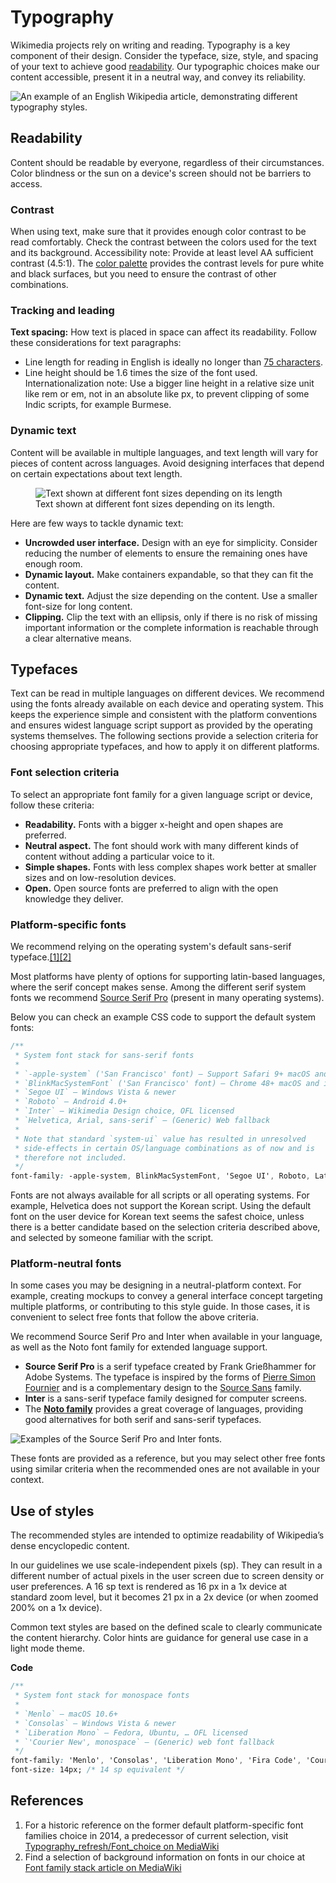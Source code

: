 <script setup>
import { CdxTable } from '@wikimedia/codex';

// TODO: Replace static minWidth value with design token.
const columns = [
	{ id: 'style', label: 'Style', minWidth: '256px' },
	{ id: 'example', label: 'Example' },
]
</script>

# Typography

Wikimedia projects rely on writing and reading. Typography is a key component of their design.
Consider the typeface, size, style, and spacing of your text to achieve good [readability](https://en.wikipedia.org/wiki/Readability).
Our typographic choices make our content accessible, present it in a neutral way, and convey its
reliability.

![An example of an English Wikipedia article, demonstrating different typography styles.](../assets/visual-styles/typography/01_Typography-India-Ink.png)

## Readability

Content should be readable by everyone, regardless of their circumstances. Color blindness or the sun on a device's screen should not be barriers to access.

### Contrast

When using text, make sure that it provides enough color contrast to be read comfortably. Check the
contrast between the colors used for the text and its background. Accessibility note: Provide at
least level AA sufficient contrast (4.5:1). The [color palette](./colors) provides the contrast
levels for pure white and black surfaces, but you need to ensure the contrast of other combinations.

<cdx-demo-rules class="cdx-docs-contrast">
<template #do-media>

Bento (弁当 bentō) is a single-portion take-out or home-packed meal common in Japanese cuisine.

</template>
<template #do-text>
Contrast against the background
</template>
<template #dont-media>

Bento (弁当 bentō) is a single-portion take-out or home-packed meal common in Japanese cuisine.

</template>
<template #dont-text>
Low contrast below 4.5:1, especially at smaller sizes, makes text harder to read.
</template>
</cdx-demo-rules>

### Tracking and leading

**Text spacing:** How text is placed in space can affect its readability. Follow these considerations for text paragraphs:
- Line length for reading in English is ideally no longer than [75 characters](https://en.wikipedia.org/wiki/The_Elements_of_Typographic_Style).
- Line height should be 1.6 times the size of the font used. Internationalization note: Use a
  bigger line height in a relative size unit like rem or em, not in an absolute like px, to prevent
  clipping of some Indic scripts, for example Burmese.

### Dynamic text

Content will be available in multiple languages, and text length will vary for pieces of content across languages. Avoid designing interfaces that depend on certain expectations about text length.

<figure>
	<img src="../assets/visual-styles/typography/02_Dynamic-Text.png" alt="Text shown at different font sizes depending on its length" >
	<figcaption>Text shown at different font sizes depending on its length.</figcaption>
</figure>

Here are few ways to tackle dynamic text:
- **Uncrowded user interface.** Design with an eye for simplicity. Consider reducing the number of
  elements to ensure the remaining ones have enough room.
- **Dynamic layout.** Make containers expandable, so that they can fit the content.
- **Dynamic text.** Adjust the size depending on the content. Use a smaller font-size for long
  content.
- **Clipping.** Clip the text with an ellipsis, only if there is no risk of missing important
  information or the complete information is reachable through a clear alternative means.

## Typefaces

Text can be read in multiple languages on different devices. We recommend using the fonts already
available on each device and operating system. This keeps the experience simple and consistent with
the platform conventions and ensures widest language script support as provided by the operating
systems themselves. The following sections provide a selection criteria for choosing appropriate
typefaces, and how to apply it on different platforms.

### Font selection criteria

To select an appropriate font family for a given language script or device, follow these criteria:
- **Readability.** Fonts with a bigger x-height and open shapes are preferred.
- **Neutral aspect.** The font should work with many different kinds of content without adding a
  particular voice to it.
- **Simple shapes.** Fonts with less complex shapes work better at smaller sizes and on
  low-resolution devices.
- **Open.** Open source fonts are preferred to align with the open knowledge they deliver.

### Platform-specific fonts

We recommend relying on the operating system's default sans-serif typeface.[[1]](#ref1)[[2]](#ref2)

Most platforms have plenty of options for supporting latin-based languages, where the serif concept
makes sense. Among the different serif system fonts we recommend [Source Serif Pro](https://en.wikipedia.org/wiki/Source_Serif?useskin=vector)
(present in many operating systems).

Below you can check an example CSS code to support the default system fonts:

<style>
/* stylelint-disable font-family-name-quotes */
</style>
```css
/**
 * System font stack for sans-serif fonts
 *
 * `-apple-system` ('San Francisco' font) – Support Safari 9+ macOS and iOS, Firefox macOS
 * `BlinkMacSystemFont` ('San Francisco' font) – Chrome 48+ macOS and iOS
 * `Segoe UI` – Windows Vista & newer
 * `Roboto` – Android 4.0+
 * `Inter` – Wikimedia Design choice, OFL licensed
 * `Helvetica, Arial, sans-serif` – (Generic) Web fallback
 *
 * Note that standard `system-ui` value has resulted in unresolved
 * side-effects in certain OS/language combinations as of now and is
 * therefore not included.
 */
font-family: -apple-system, BlinkMacSystemFont, 'Segoe UI', Roboto, Lato, Helvetica, Arial, sans-serif;
```
<style>
/* stylelint-enable font-family-name-quotes */
</style>

Fonts are not always available for all scripts or all operating systems. For example, Helvetica
does not support the Korean script. Using the default font on the user device for Korean text seems
the safest choice, unless there is a better candidate based on the selection criteria described
above, and selected by someone familiar with the script.

### Platform-neutral fonts

In some cases you may be designing in a neutral-platform context. For example, creating mockups to
convey a general interface concept targeting multiple platforms, or contributing to this style
guide. In those cases, it is convenient to select free fonts that follow the above criteria.

We recommend Source Serif Pro and Inter when available in your language, as well as the Noto font
family for extended language support.
- **Source Serif Pro** is a serif typeface created by Frank Grießhammer for Adobe Systems. The
  typeface is inspired by the forms of [Pierre Simon Fournier](https://en.wikipedia.org/wiki/Pierre_Simon_Fournier)
  and is a complementary design to the [Source Sans](https://en.wikipedia.org/wiki/Source_Sans_Pro)
  family.
- **Inter** is a sans-serif typeface family designed for computer screens.
- The [**Noto family**](https://en.wikipedia.org/wiki/Noto_fonts) provides a great coverage of
  languages, providing good alternatives for both serif and sans-serif typefaces.


![Examples of the Source Serif Pro and Inter fonts.](../assets/visual-styles/typography/03_fonts.png)

These fonts are provided as a reference, but you may select other free fonts using similar criteria
when the recommended ones are not available in your context.

## Use of styles

The recommended styles are intended to optimize readability of Wikipedia’s dense encyclopedic
content.

In our guidelines we use scale-independent pixels (sp). They can result in a different number of
actual pixels in the user screen due to screen density or user preferences. A 16 sp text is
rendered as 16 px in a 1x device at standard zoom level, but it becomes 21 px in a 2x device (or
when zoomed 200% on a 1x device).

Common text styles are based on the defined scale to clearly communicate the content hierarchy.
Color hints are guidance for general use case in a light mode theme.

<cdx-table class="cdx-docs-text-styles vp-raw" :columns="columns" caption="List of text styles" :hide-caption="true">
<template #tbody>
<tbody>
	<tr>
		<th>
			Heading 1
			<code>font-family-serif</code>
			<code>font-size-xxx-large</code>
			<code>font-weight-normal</code>
			<code>line-height-xxx-large</code>
		</th>
		<td>
			<h1>Wikipedia’s vast pages quickly inform curious minds worldwide.</h1>
		</td>
	</tr>
	<tr>
		<th>
			Heading 2
			<code>font-family-serif</code>
			<code>font-size-xx-large</code>
			<code>font-weight-normal</code>
			<code>line-height-xx-large</code>
		</th>
		<td>
			<h2>Wikipedia’s vast pages quickly inform curious minds worldwide.</h2>
		</td>
	</tr>
	<tr>
		<th>
			Heading 3
			<code>font-family-sans</code>
			<code>font-size-x-large</code>
			<code>font-weight-bold</code>
			<code>line-height-x-large</code>
		</th>
		<td>
			<h3>Wikipedia’s vast pages quickly inform curious minds worldwide.</h3>
		</td>
	</tr>
	<tr>
		<th>
			Heading 4
			<code>font-family-sans</code>
			<code>font-size-large</code>
			<code>font-weight-bold</code>
			<code>line-height-large</code>
		</th>
		<td>
			<h4>Wikipedia’s vast pages quickly inform curious minds worldwide.</h4>
		</td>
	</tr>
	<tr>
		<th>
			Body
			<code>font-family-sans</code>
			<code>font-size-medium</code>
			<code>font-weight-normal</code>
			<code>line-height-medium</code>
		</th>
		<td>
			<p>Wikipedia’s vast pages quickly inform curious minds worldwide.</p>
		</td>
	</tr>
	<tr>
		<th>
			Small
			<code>font-family-sans</code>
			<code>font-size-small</code>
			<code>font-weight-normal</code>
			<code>line-height-small</code>
		</th>
		<td>
			<small>Wikipedia’s vast pages quickly inform curious minds worldwide.</small>
		</td>
	</tr>
	<tr>
		<th>
			Figure caption
			<code>font-family-sans</code>
			<code>font-size-small</code>
			<code>font-weight-normal</code>
			<code>line-height-small</code>
		</th>
		<td>
			<figure>
				<figcaption>Wikipedia’s vast pages quickly inform curious minds worldwide.</figcaption>
			</figure>
		</td>
	</tr>
	<tr>
		<th>
			Block quote
			<code>font-family-serif</code>
			<code>font-size-medium</code>
			<code>font-weight-normal</code>
			<code>line-height-medium</code>
		</th>
		<td>
			<div class="cdx-docs-blockquote">
				<blockquote>Wikipedia’s vast pages quickly inform curious minds worldwide.</blockquote>
			</div>
		</td>
	</tr>
	<tr>
		<th>
			Cite
			<code>font-family-sans</code>
			<code>font-size-small</code>
			<code>font-weight-normal</code>
			<code>line-height-small</code>
		</th>
		<td>
			<div class="cdx-docs-blockquote">
				<cite>— a Wikimedia themed pangram</cite>
			</div>
		</td>
	</tr>
</tbody>
</template>
</cdx-table>

**Code**<br>
<style>
/* stylelint-disable declaration-property-unit-disallowed-list, scale-unlimited/declaration-strict-value */
</style>
```css
/**
 * System font stack for monospace fonts
 *
 * `Menlo` – macOS 10.6+
 * `Consolas` – Windows Vista & newer
 * `Liberation Mono` – Fedora, Ubuntu, … OFL licensed
 * `'Courier New', monospace` – (Generic) web font fallback
 */
font-family: 'Menlo', 'Consolas', 'Liberation Mono', 'Fira Code', 'Courier New', monospace;
font-size: 14px; /* 14 sp equivalent */
```
<style>
/* stylelint-enable declaration-property-unit-disallowed-list, scale-unlimited/declaration-strict-value */
</style>

## References

1. <span id="ref1">For a historic reference on the former default platform-specific font families
  choice in 2014, a predecessor of current selection, visit [Typography_refresh/Font_choice on MediaWiki](https://www.mediawiki.org/wiki/Typography_refresh/Font_choice)</span>
2. <span id="ref2">Find a selection of background information on fonts in our choice at [Font family stack article on MediaWiki](https://www.mediawiki.org/wiki/Wikimedia_User_Interface/Use_cases/Font_family_stack)</span>

<style lang="less">
@import ( reference ) '@wikimedia/codex-design-tokens/theme-wikimedia-ui.less';
@import ( reference ) '../codex/src/themes/mixins/public/typography.less';

.cdx-docs-contrast {
	.cdx-demo-rules__media {
		padding: @spacing-200;
	}

	.cdx-demo-rules__dont .cdx-demo-rules__media {
		// Our design tokens are so good we don't even have a @color token that's bad
		// enough for this example.
		/* stylelint-disable-next-line scale-unlimited/declaration-strict-value */
		color: #a2a9b1;
	}

	.cdx-demo-rules__do .cdx-demo-rules__media {
		/* stylelint-disable-next-line selector-class-pattern */
		html.dark & {
			color: @color-inverted;
		}
	}
}

.cdx-docs-text-styles {
	.cdx-mixin-typography();

	h1,
	h2,
	h3,
	h4,
	p,
	small,
	figcaption,
	blockquote,
	cite,
	figure {
		margin: 0;
	}

	.cdx-docs-blockquote {
		border-left: @border-width-base * 4 @border-style-base @border-color-subtle;
		padding-left: @spacing-100;
	}

	tbody th {
		display: grid;
		gap: @spacing-25;
		// Don't bold row headings; it's too much bold text.
		font-weight: @font-weight-normal;
	}

	code {
		background-color: @background-color-neutral;
		color: @color-base;
		width: @size-content-fit;
		border-radius: @border-radius-base;
		padding: @spacing-12 @spacing-25;
		font-size: @font-size-small;
	}
}

</style>